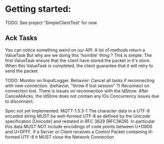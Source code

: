 # Getting started:

TODO.
See project 'SimpleClientTest' for now.

## Ack Tasks
You can notice something weird on our API:
A lot of methods return a ValueTask<Task>
But why are we doing this 'horrible' thing ?
This is simple:
The first ValueTask ensure that the client have stored the packet in it's store.
When this ValueTask is completed, the client guarantee that it will retry to send the packet.


TODO:
Monitor on IInputLogger.
Behavior:
Cancel all tasks if reconnecting with new connection. (behavior, "throw if lost session" ?)
Reconnect on connection lost.
There is issues on reconnection with the IdStore: After CanceAllAcks, the IdStore does not contain any IDs
Concurrency issues due to disconnect.

Spec not yet implemented:
MQTT-1.5.3-1 The character data in a UTF-8 encoded string MUST be well-formed UTF-8 as defined by the Unicode specification [Unicode] and restated in RFC 3629 [RFC3629]. In particular this data MUST NOT include encodings of code points between U+D800 and U+DFFF. If a Server or Client receives a Control Packet containing ill-formed UTF-8 it MUST close the Network Connection
